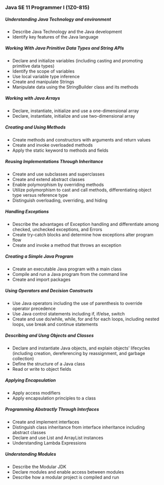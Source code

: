 ### Java SE 11 Programmer I (1Z0-815)

##### Understanding Java Technology and environment
- Describe Java Technology and the Java development
- Identify key features of the Java language
##### Working With Java Primitive Data Types and String APIs
- Declare and initialize variables (including casting and promoting primitive data types)
- Identify the scope of variables
- Use local variable type inference
- Create and manipulate Strings
- Manipulate data using the StringBuilder class and its methods
##### Working with Java Arrays
- Declare, instantiate, initialize and use a one-dimensional array
- Declare, instantiate, initialize and use two-dimensional array
##### Creating and Using Methods
- Create methods and constructors with arguments and return values
- Create and invoke overloaded methods
- Apply the static keyword to methods and fields
#####  Reusing Implementations Through Inheritance
- Create and use subclasses and superclasses
- Create and extend abstract classes
- Enable polymorphism by overriding methods
- Utilize polymorphism to cast and call methods, differentiating object type versus reference type
- Distinguish overloading, overriding, and hiding
##### Handling Exceptions
- Describe the advantages of Exception handling and differentiate among checked, unchecked exceptions, and Errors
- Create try-catch blocks and determine how exceptions alter program flow
- Create and invoke a method that throws an exception
##### Creating a Simple Java Program
- Create an executable Java program with a main class
- Compile and run a Java program from the command line
- Create and import packages
##### Using Operators and Decision Constructs
- Use Java operators including the use of parenthesis to override operator precedence
- Use Java control statements including if, if/else, switch
- Create and use do/while, while, for and for each loops, including nested loops, use break and continue statements
##### Describing and Usng Objects and Classes
- Declare and instantiate Java objects, and explain objects' lifecycles (including creation, dereferencing by reassignment, and garbage collection)
- Define the structure of a Java class
- Read or write to object fields
##### Applying Encapsulation
- Apply access modifiers
- Apply encapsulation principles to a class
##### Programming Abstractly Through Interfaces
- Create and implement interfaces
- Distinguish class inheritance from interface inheritance including abstract classes
- Declare and use List and ArrayList instances
- Understanding Lambda Expressions
##### Understanding Modules
- Describe the Modular JDK
- Declare modules and enable access between modules
- Describe how a modular project is compiled and run